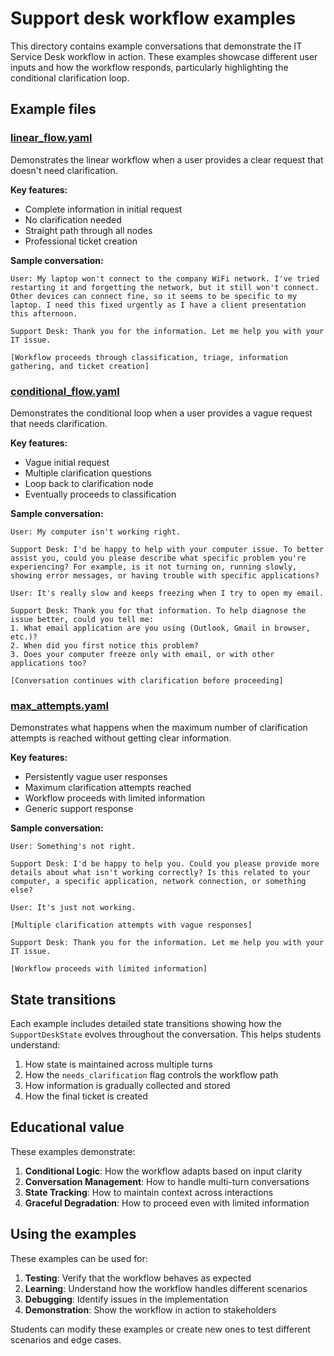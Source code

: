 # Support desk workflow examples

This directory contains example conversations that demonstrate the IT Service Desk workflow in action. These examples showcase different user inputs and how the workflow responds, particularly highlighting the conditional clarification loop.

## Example files

### [linear_flow.yaml](linear_flow.yaml)

Demonstrates the linear workflow when a user provides a clear request that doesn't need clarification.

**Key features:**
- Complete information in initial request
- No clarification needed
- Straight path through all nodes
- Professional ticket creation

**Sample conversation:**
```
User: My laptop won't connect to the company WiFi network. I've tried restarting it and forgetting the network, but it still won't connect. Other devices can connect fine, so it seems to be specific to my laptop. I need this fixed urgently as I have a client presentation this afternoon.

Support Desk: Thank you for the information. Let me help you with your IT issue.

[Workflow proceeds through classification, triage, information gathering, and ticket creation]
```

### [conditional_flow.yaml](conditional_flow.yaml)

Demonstrates the conditional loop when a user provides a vague request that needs clarification.

**Key features:**
- Vague initial request
- Multiple clarification questions
- Loop back to clarification node
- Eventually proceeds to classification

**Sample conversation:**
```
User: My computer isn't working right.

Support Desk: I'd be happy to help with your computer issue. To better assist you, could you please describe what specific problem you're experiencing? For example, is it not turning on, running slowly, showing error messages, or having trouble with specific applications?

User: It's really slow and keeps freezing when I try to open my email.

Support Desk: Thank you for that information. To help diagnose the issue better, could you tell me:
1. What email application are you using (Outlook, Gmail in browser, etc.)?
2. When did you first notice this problem?
3. Does your computer freeze only with email, or with other applications too?

[Conversation continues with clarification before proceeding]
```

### [max_attempts.yaml](max_attempts.yaml)

Demonstrates what happens when the maximum number of clarification attempts is reached without getting clear information.

**Key features:**
- Persistently vague user responses
- Maximum clarification attempts reached
- Workflow proceeds with limited information
- Generic support response

**Sample conversation:**
```
User: Something's not right.

Support Desk: I'd be happy to help you. Could you please provide more details about what isn't working correctly? Is this related to your computer, a specific application, network connection, or something else?

User: It's just not working.

[Multiple clarification attempts with vague responses]

Support Desk: Thank you for the information. Let me help you with your IT issue.

[Workflow proceeds with limited information]
```

## State transitions

Each example includes detailed state transitions showing how the `SupportDeskState` evolves throughout the conversation. This helps students understand:

1. How state is maintained across multiple turns
2. How the `needs_clarification` flag controls the workflow path
3. How information is gradually collected and stored
4. How the final ticket is created

## Educational value

These examples demonstrate:

1. **Conditional Logic**: How the workflow adapts based on input clarity
2. **Conversation Management**: How to handle multi-turn conversations
3. **State Tracking**: How to maintain context across interactions
4. **Graceful Degradation**: How to proceed even with limited information

## Using the examples

These examples can be used for:

1. **Testing**: Verify that the workflow behaves as expected
2. **Learning**: Understand how the workflow handles different scenarios
3. **Debugging**: Identify issues in the implementation
4. **Demonstration**: Show the workflow in action to stakeholders

Students can modify these examples or create new ones to test different scenarios and edge cases.